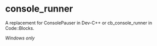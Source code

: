 # console_runner
A replacement for ConsolePauser in Dev-C++ or cb_console_runner in Code::Blocks.

*Windows only*